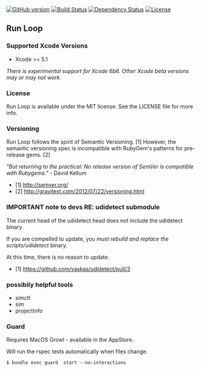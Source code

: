 [![GitHub version](https://badge.fury.io/gh/calabash%2Frun_loop.svg)](http://badge.fury.io/gh/calabash%2Frun_loop) [![Build Status](https://travis-ci.org/calabash/run_loop.svg?branch=master)](https://travis-ci.org/calabash/run_loop) [![Dependency Status](https://gemnasium.com/calabash/run_loop.svg)](https://gemnasium.com/calabash/run_loop) [![License](https://go-shields.herokuapp.com/license-MIT-blue.png)](http://opensource.org/licenses/MIT)

## Run Loop

### Supported Xcode Versions

* Xcode >= 5.1

_There is experimental support for Xcode 6b6.  Other Xcode beta versions may or may not work._

### License

Run Loop is available under the MIT license. See the LICENSE file for more info.

### Versioning

Run Loop follows the spirit of Semantic Versioning. [1]  However, the semantic versioning spec is incompatible with RubyGem's patterns for pre-release gems. [2]

_"But returning to the practical: No release version of SemVer is compatible with Rubygems."_ - David Kellum

- [1] http://semver.org/
- [2] http://gravitext.com/2012/07/22/versioning.html

### IMPORTANT note to devs RE: udidetect submodule

The current head of the udidetect head does not include the udidetect binary.

If you are compelled to update, you _must rebuild and replace the scripts/udidetect_ binary.

At this time, there is no reason to update.

- [1] https://github.com/vaskas/udidetect/pull/3

### possibily helpful tools

* simctl
* sim
* projectInfo

### Guard

Requires MacOS Growl - available in the AppStore.

Will run the rspec tests automatically when files change.

```
$ bundle exec guard  start --no-interactions
```